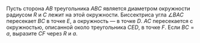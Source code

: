 Пусть сторона $AB$ треугольника $ABC$ является диаметром окружности радиусом $R$ и $C$ лежит на этой окружности. Биссектриса угла  $\angle BAC$ пересекает $BC$ в точке $E$, а окружность — в точке $D$. $AC$ пересекается с окружностью, описанной около треугольника $CED$, в точке $F$. Если $BC=a$, выразите $CF$ через $R$ и $a$.